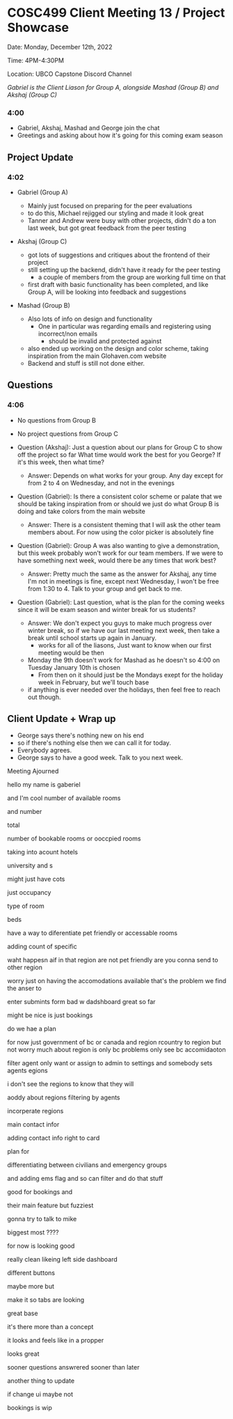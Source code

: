 # COSC499 Client Meeting 13 / Project Showcase

Date: Monday, December 12th, 2022

Time: 4PM-4:30PM

Location: UBCO Capstone Discord Channel

*Gabriel is the Client Liason for Group A, alongside Mashad (Group B) and Akshaj (Group C)*

### 4:00
- Gabriel, Akshaj, Mashad and George join the chat
- Greetings and asking about how it's going for this coming exam season

## Project Update
### 4:02

- Gabriel (Group A)
    - Mainly just focused on preparing for the peer evaluations
    - to do this, Michael rejigged our styling and made it look great
    - Tanner and Andrew were busy with other projects, didn't do a ton last week, but got great feedback from the peer testing 
- Akshaj (Group C)
  - got lots of suggestions and critiques about the frontend of their project 
  - still setting up the backend, didn't have it ready for the peer testing
      - a couple of members from the group are working full time on that
  - first draft with basic functionality has been completed, and like Group A, will be looking into feedback and suggestions

- Mashad (Group B)
  - Also lots of info on design and functionality
    - One in particular was regarding emails and registering using incorrect/non emails
        - should be invalid and protected against 
  - also ended up working on the design and color scheme, taking inspiration from the main Glohaven.com website
  - Backend and stuff is still not done either.

## Questions 
### 4:06

- No questions from Group B
- No project questions from Group C
- Question (Akshaj): Just a question about our plans for Group C to show off the project so far
                     What time would work the best for you George? If it's this week, then what time?
  - Answer: Depends on what works for your group. Any day except for from 2 to 4 on Wednesday, and not in the evenings

- Question (Gabriel): Is there a consistent color scheme or palate that we should be taking inspiration from or should we just do what Group B is doing and take colors from the main website
  - Answer: There is a consistent theming that I will ask the other team members about. For now using the color picker is absolutely fine
  
- Question (Gabriel): Group A was also wanting to give a demonstration, but this week probably won't work for our team members. If we were to have something next week, would there be any times that work best?
    - Answer: Pretty much the same as the answer for Akshaj, any time I'm not in meetings is fine, except next Wednesday, I won't be free from 1:30 to 4. Talk to your group and get back to me.

- Question (Gabriel): Last question, what is the plan for the coming weeks since it will be exam season and winter break for us students?
    - Answer: We don't expect you guys to make much progress over winter break, so if we have our last meeting next week, then take a break until school starts up again in January.
        - works for all of the liasons, Just want to know when our first meeting would be then
    - Monday the 9th doesn't work for Mashad as he doesn't so 4:00 on Tuesday January 10th is chosen
        - From then on it should just be the Mondays exept for the holiday week in February, but we'll touch base
    - if anything is ever needed over the holidays, then feel free to reach out though.

## Client Update + Wrap up
- George says there's nothing new on his end
- so if  there's nothing else then we can call it for today.
- Everybody agrees.
- George says to have a good week. Talk to you next week.
  
Meeting Ajourned

hello my name is gaberiel

and I'm cool
number of available rooms 

and number 

total

number of bookable rooms or ooccpied rooms

taking into acount hotels

university and s

might just have cots

just occupancy

type of room

beds 

have a way to diferentiate pet friendly or accessable rooms

adding count of specific

waht happesn aif in that region are not pet friendly are you conna send to other region

worry just on having the accomodations available  that's  the problem we find the anser to


enter submints form bad
w
dadshboard great so far

might be nice is just bookings

do we hae a plan

for now just government of bc or canada and region rcountry to region but not worry much about region is only bc problems only see bc accomidaoton



filter agent
only want or  assign to admin to settings and somebody sets agents egions

i don't see the regions to know that they will 

aoddy about regions filtering by agents

incorperate regions 

main contact infor 

adding contact info right to card

plan for 

differentiating between civilians and emergency groups



and adding ems flag 
and so can filter and do that stuff

good for bookings and

their main feature  but fuzziest 

gonna try to talk to mike


biggest most ????

for now is looking good

really clean 
likeing left side dashboard

different buttons

maybe more but


make it so tabs are looking 

great base 

it's there more than a concept

it looks and feels like in a propper

looks great 

sooner questions answrered sooner than later

another thing to update



if change ui maybe not

bookings is wip




